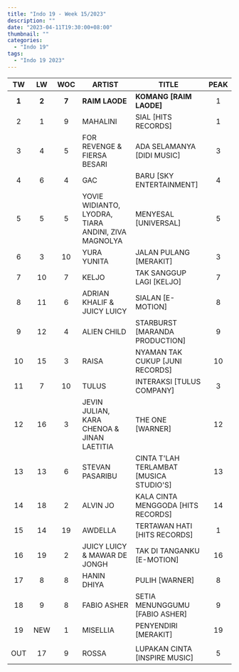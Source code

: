 ```yaml
---
title: "Indo 19 - Week 15/2023"
description: ""
date: "2023-04-11T19:30:00+08:00"
thumbnail: ""
categories:
  - "Indo 19"
tags:
  - "Indo 19 2023"
---
```

<!--more-->
|TW|LW|WOC|ARTIST|TITLE|PEAK|
|:----:|:----:|:----:|----|----|:----:|
|**1**|**2**|**7**|**RAIM LAODE**|**KOMANG [RAIM LAODE]**|1|
|2|1|9|MAHALINI|SIAL [HITS RECORDS]|1|
|3|4|5|FOR REVENGE & FIERSA BESARI|ADA SELAMANYA [DIDI MUSIC]|3|
|4|6|4|GAC|BARU [SKY ENTERTAINMENT]|4|
|5|5|5|YOVIE WIDIANTO, LYODRA, TIARA ANDINI, ZIVA MAGNOLYA|MENYESAL [UNIVERSAL]|5|
|6|3|10|YURA YUNITA|JALAN PULANG [MERAKIT]|3|
|7|10|7|KELJO|TAK SANGGUP LAGI [KELJO]|7|
|8|11|6|ADRIAN KHALIF & JUICY LUICY|SIALAN [E-MOTION]|8|
|9|12|4|ALIEN CHILD|STARBURST [MARANDA PRODUCTION]|9|
|10|15|3|RAISA|NYAMAN TAK CUKUP [JUNI RECORDS]|10|
|11|7|10|TULUS|INTERAKSI [TULUS COMPANY]|3|
|12|16|3|JEVIN JULIAN, KARA CHENOA & JINAN LAETITIA|THE ONE [WARNER]|12|
|13|13|6|STEVAN PASARIBU|CINTA T'LAH TERLAMBAT [MUSICA STUDIO'S]|13|
|14|18|2|ALVIN JO|KALA CINTA MENGGODA [HITS RECORDS]|14|
|15|14|19|AWDELLA|TERTAWAN HATI [HITS RECORDS]|1|
|16|19|2|JUICY LUICY & MAWAR DE JONGH|TAK DI TANGANKU [E-MOTION]|16|
|17|8|8|HANIN DHIYA|PULIH [WARNER]|8|
|18|9|8|FABIO ASHER|SETIA MENUNGGUMU [FABIO ASHER]|9|
|19|NEW|1|MISELLIA|PENYENDIRI [MERAKIT]|19|
| | | | | | |
|OUT|17|9|ROSSA|LUPAKAN CINTA [INSPIRE MUSIC]|5|